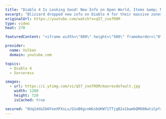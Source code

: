 ```yaml
---
title: "Diablo 4 Is Looking Good! New Info on Open World, Items &amp; More! (Barb &amp; Sorceress Gameplay)"
excerpt: "Blizzard dropped new info on Diablo 4 for their massive zones, PvP Content, legendary gear & more! We also learn that the game is not quite in Alpha yet."
originalUrl: https://youtube.com/watch?v=q57_zsefROM
type: video
heat: 270

featuredContent: "<iframe width=\"800\" height=\"500\" frameborder=\"0\" src=\"https://www.youtube.com/embed/q57_zsefROM\" allow=\"accelerometer; autoplay; encrypted-media; gyroscope; picture-in-picture\" allowfullscreen></iframe>"

provider:
  name: Vulkan
  domain: youtube.com

topics:
  - Diablo 4
  - Sorceress

images:
  - url: https://i.ytimg.com/vi/q57_zsefROM/maxresdefault.jpg
    width: 1280
    height: 720
    isCached: true

secured: "6Uq1ddaIb6FeeXPXsLu/Q1oB6gcnNGsbUKW71TTjqB2a1bwmbQMO08wtiCpYrDKL6U5qMp9XEKZsSw32L6SPzVG9mMun68eIL/NH/puGTz0FfaWojgbkr/Nw5cE4IdDkvJSEgNHdCt5hnB+cIC/4/S9g6KX4uLwSyY+QSsd8gQKkZwDCUaMl1+A7Q0ngrKiLnnh86jo5lBbOqRNB0z/70JMkA6EBrYtGTc70jMsYaWmZ1E7DTV5Q9Hs5VpX1wKcwGRlSZCtoQn5ZvfDqwBzdPGCTczFnG6K2dI7sOAvTM5YEmXssvWexRLf5gQqIkIjLB+8Ubcsxj3Gpe9y8ps6m3VOgkTUtb7cCAAg09JExMmAgrM14uDV5jErBSvVJAvRSOHbEr2sAF13PBiKAsG+EKw==;OdDNLrTHvPdInXHNSApJnA=="
---
```


